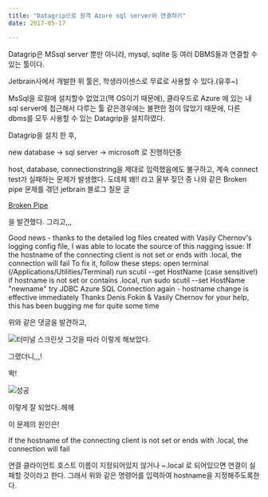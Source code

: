 ```yaml
---
title: "Datagrip으로 원격 Azure sql server와 연결하기"
date: 2017-05-17

---
```


Datagrip은 MSsql server 뿐만 아니라, mysql, sqlite 등 여러 DBMS들과 연결할 수 있는 툴이다.

Jetbrain사에서 개발한 위 툴은, 학생라이센스로 무료로 사용할 수 있다.(유후~)

MsSql을 로컬에 설치할수 없었고(맥 OS이기 때문에), 클라우드로 Azure 에 있는 내 sql server에 접근해서 다루는 툴 같은경우에는 불편한 점이 많았기 때문에, 다른 dbms를 모두 사용할 수 있는 Datagrip을 설치하였다.

Datagrip을 설치 한 후,

new database -> sql server -> microsoft
로 진행하던중

host, database, connectionstring을 제대로 입력했음에도 불구하고, 계속 connect test가 실패하는 문제가 발생했다.
도데체 왜!! 라고 울부 짖던 중
나와 같은 Broken pipe 문제를 겪던 jetbrain 블로그 질문 글

[Broken Pipe](https://youtrack.jetbrains.com/issue/JRE-221)

을 발견했다. 그리고,,,

>
Good news - thanks to the detailed log files created with Vasily Chernov's logging config file, I was able to locate the source of this nagging issue:
If the hostname of the connecting client is not set or ends with .local, the connection will fail
To fix it, follow these steps:
 open terminal (/Applications/Utilities/Terminal)
 run scutil --get HostName (case sensitive!)
 if hostname is not set or contains .local, run sudo scutil --set HostName "newname"
 try JDBC Azure SQL Connection again - hostname change is effective immediately
Thanks Denis Fokin & Vasily Chernov for your help, this has been bugging me for quite some time

위와 같은 댓글을 발견하고,

![터미널 스크린샷](https://nayoonhwang.file.core.windows.net/image/terminal.png)
그것을 따라 이렇게 해보았다.

그랬더니,,,!

똭!

![성공](https://nayoonhwang.file.core.windows.net/image/terminal2.png)

이렇게 잘 되었다..헤헤

이 문제의 원인은!


>
If the hostname of the connecting client is not set or ends with .local, the connection will fail

연결 클라이언트 호스트 이름이 지정되어있지 않거나 ~.local 로 되어있으면 연결이 실패할 것이라고 한다.
그래서 위와 같은 명령어를 입력하여 hostname을 지정해주도록한다.
